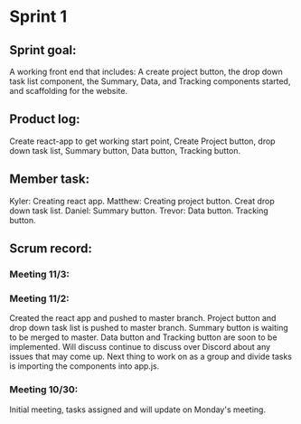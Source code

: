 # __Sprint 1__

## __Sprint goal:__  
A working front end that includes: A create project button, the drop down task list component, the Summary, Data, and Tracking components started, and scaffolding for the website.

## __Product log:__ 
Create react-app to get working start point, Create Project button, drop down task list, Summary button, Data button, Tracking button.

## __Member task:__ 
Kyler: Creating react app.
Matthew: Creating project button. Creat drop down task list.
Daniel: Summary button.
Trevor: Data button. Tracking button.
             
## __Scrum record:__ 

### Meeting 11/3:



### Meeting 11/2:
Created the react app and pushed to master branch. Project button and drop down task list is pushed to master branch. Summary button is waiting to be merged to master. Data button and Tracking button are soon to be implemented. Will discuss continue to discuss over Discord about any issues that may come up. Next thing to work on as a group and divide tasks is importing the components into app.js.

### Meeting 10/30:
Initial meeting, tasks assigned and will update on Monday's meeting. 

